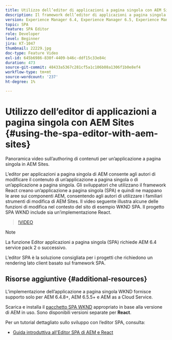 ```yaml
---
title: Utilizzo dell’editor di applicazioni a pagina singola con AEM Sites
description: Il framework dell’editor di applicazioni a pagina singola di AEM consente agli autori di modificare il contenuto di un’applicazione a pagina singola o di un’applicazione a pagina singola. Gli sviluppatori che utilizzano entrambi i framework di React creano un’applicazione a pagina singola e quindi mappano alcune aree dell’applicazione a pagina singola ai componenti di AEM, consentendo agli autori di utilizzare i familiari strumenti di modifica di AEM Sites.
version: Experience Manager 6.4, Experience Manager 6.5, Experience Manager as a Cloud Service
topic: SPA
feature: SPA Editor
role: Developer
level: Beginner
jira: KT-1047
thumbnail: 22229.jpg
doc-type: Feature Video
exl-id: 645b6986-830f-4409-b46c-ddf15c33e84c
duration: 473
source-git-commit: 48433a5367c281cf5a1c106b08a1306f1b0e8ef4
workflow-type: tm+mt
source-wordcount: '237'
ht-degree: 1%

---
```


# Utilizzo dell’editor di applicazioni a pagina singola con AEM Sites {#using-the-spa-editor-with-aem-sites}

Panoramica video sull’authoring di contenuti per un’applicazione a pagina singola in AEM Sites.

L’editor per applicazioni a pagina singola di AEM consente agli autori di modificare il contenuto di un’applicazione a pagina singola o di un’applicazione a pagina singola. Gli sviluppatori che utilizzano il framework React creano un’applicazione a pagina singola (SPA) e quindi ne mappano le aree sui componenti AEM, consentendo agli autori di utilizzare i familiari strumenti di modifica di AEM Sites. Il video seguente illustra alcune delle funzioni di modifica nel contesto del sito di esempio WKND SPA. Il progetto SPA WKND include sia un’implementazione React.

>[!VIDEO](https://video.tv.adobe.com/v/22229?quality=12&learn=on)

>[!NOTE]
>
> La funzione Editor applicazioni a pagina singola (SPA) richiede AEM 6.4 service pack 2 o successivo.
>
> L’editor SPA è la soluzione consigliata per i progetti che richiedono un rendering lato client basato sul framework SPA.

## Risorse aggiuntive {#additional-resources}

L’implementazione dell’applicazione a pagina singola WKND fornisce supporto solo per AEM 6.4.8+, AEM 6.5.5+ e AEM as a Cloud Service.

Scarica e installa il [pacchetto SPA WKND](https://github.com/adobe/aem-guides-wknd-spa/releases) appropriato in base alla versione di AEM in uso. Sono disponibili versioni separate per **React**.

Per un tutorial dettagliato sullo sviluppo con l’editor SPA, consulta:

* [Guida introduttiva all&#39;Editor SPA di AEM e React](https://experienceleague.adobe.com/docs/experience-manager-learn/getting-started-with-aem-headless/spa-editor/react/overview.html?lang=it)
